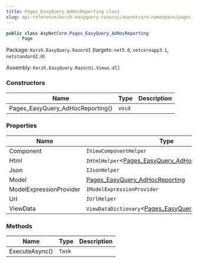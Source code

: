 ```yaml
---
title: Pages_EasyQuery_AdHocReporting class
slug: api-reference/korzh-easyquery-razorui/aspnetcore-namespace/pages_easyquery_adhocreporting-class
---
```

```csharp
public class AspNetCore.Pages_EasyQuery_AdHocReporting
    : Page

```
Package: `Korzh.EasyQuery.RazorUI` (targets: `net5.0`, `netcoreapp3.1`, `netstandard2.0`)

Assembly: `Korzh.EasyQuery.RazorUi.Views.dll`

### Constructors

| Name | Type | Description | 
| --- | --- | --- | 
| Pages_EasyQuery_AdHocReporting() | `void` |  | 


### Properties

| Name | Type | Description | 
| --- | --- | --- | 
| Component | `IViewComponentHelper` |  | 
| Html | `IHtmlHelper`&lt;[Pages_EasyQuery_AdHocReporting](/api-reference/korzh-easyquery-razorui/aspnetcore-namespace/pages_easyquery_adhocreporting-class)&gt; |  | 
| Json | `IJsonHelper` |  | 
| Model | [Pages_EasyQuery_AdHocReporting](/api-reference/korzh-easyquery-razorui/aspnetcore-namespace/pages_easyquery_adhocreporting-class) |  | 
| ModelExpressionProvider | `IModelExpressionProvider` |  | 
| Url | `IUrlHelper` |  | 
| ViewData | `ViewDataDictionary`&lt;[Pages_EasyQuery_AdHocReporting](/api-reference/korzh-easyquery-razorui/aspnetcore-namespace/pages_easyquery_adhocreporting-class)&gt; |  | 


### Methods

| Name | Type | Description | 
| --- | --- | --- | 
| ExecuteAsync() | `Task` |  |